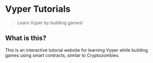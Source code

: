 # Vyper Tutorials

> Learn Vyper by building games!

## What is this?

This is an interactive tutorial website for learning Vyper while building games using smart contracts, similar to Cryptozombies.
